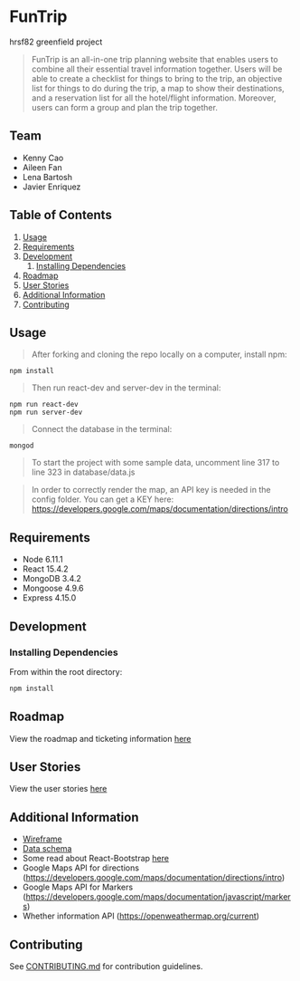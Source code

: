 # FunTrip
hrsf82 greenfield project

> FunTrip is an all-in-one trip planning website that enables users to combine all their essential travel information together. Users will be able to create a checklist for things to bring to the trip, an objective list for things to do during the trip, a map to show their destinations, and a reservation list for all the hotel/flight information. Moreover, users can form a group and plan the trip together. 

## Team

  - Kenny Cao
  - Aileen Fan
  - Lena Bartosh
  - Javier Enriquez

## Table of Contents

1. [Usage](#Usage)
1. [Requirements](#requirements)
1. [Development](#development)
    1. [Installing Dependencies](#installing-dependencies)
1. [Roadmap](#roadmap)
1. [User Stories](#user-stories)
1. [Additional Information](#additional-information)
1. [Contributing](#contributing)

## Usage

> After forking and cloning the repo locally on a computer, install npm: 

```
npm install

```
> Then run react-dev and server-dev in the terminal:

```
npm run react-dev
npm run server-dev
```
> Connect the database in the terminal: 

```
mongod

```
> To start the project with some sample data, uncomment line 317 to line 323 in database/data.js

> In order to correctly render the map, an API key is needed in the config folder. You can get a KEY here: https://developers.google.com/maps/documentation/directions/intro

## Requirements

- Node 6.11.1
- React 15.4.2
- MongoDB 3.4.2
- Mongoose 4.9.6
- Express 4.15.0

## Development

### Installing Dependencies

From within the root directory:

```sh
npm install

```

## Roadmap

View the roadmap and ticketing information [here](https://trello.com/b/1dkFWLno/funtrip)

## User Stories

View the user stories [here](https://docs.google.com/document/d/1j-vBE2c-PDgrn3o0Rq3vqFsFftWiNFMYTguVCWzNqbw/edit?usp=sharing)

## Additional Information 

- [Wireframe](https://drive.google.com/file/d/0B__VKvREYvbHZDNQS0pBR1ZmRFE/view?usp=sharing)
- [Data schema](https://docs.google.com/document/d/1j-vBE2c-PDgrn3o0Rq3vqFsFftWiNFMYTguVCWzNqbw/edit?ts=59cc223a)
- Some read about React-Bootstrap [here](https://react-bootstrap.github.io/components.html)
- Google Maps API for directions (https://developers.google.com/maps/documentation/directions/intro)
- Google Maps API for Markers (https://developers.google.com/maps/documentation/javascript/markers)
- Whether information API (https://openweathermap.org/current)

## Contributing

See [CONTRIBUTING.md](CONTRIBUTING.md) for contribution guidelines.
